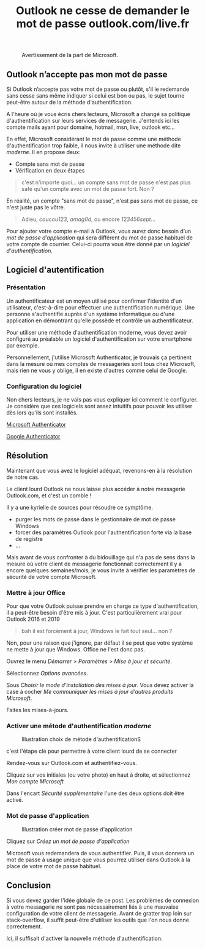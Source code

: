 ﻿---
title: "Outlook ne cesse de demander le mot de passe outlook.com/live.fr"
excerpt: "Hors-Série: Continuer à utiliser Outlook pour se connecter à la messagerie Outlook.com."
category: Hors-Series
classes: wide
tags: 
  - Outlook
  - Live
  - Mail
  - 
---

<figure style="width: 500px" class="align-center">
  <img src="{{ site.url }}{{ site.baseurl }}/assets/images/2022-07-180-HS-Outlook-01.webp" alt="">
  <figcaption>Avertissement de la part de Microsoft.</figcaption>
</figure> 

## Outlook n’accepte pas mon mot de passe

Si Outlook n’accepte pas votre mot de passe ou plutôt, s'il le redemande sans cesse sans même indiquer si celui est bon ou pas, le sujet tourne peut-être autour de la méthode d'authentification.

A l'heure où je vous écris chers lecteurs, Microsoft a changé sa politique d'authentification sur leurs services de messagerie. J'entends ici les compte mails ayant pour domaine, hotmail, msn, live, outlook etc...

En effet, Microsoft considérant le mot de passe comme une méthode d'authentification trop faible, il nous invite à utiliser une méthode dite _moderne_. Il en propose deux:
- Compte sans mot de passe
- Vérification en deux étapes

> c'est n'importe quoi... un compte sans mot de passe n'est pas plus safe qu'un compte avec un mot de passe fort. Non ?

En réalité, un compte "sans mot de passe", n'est pas sans mot de passe, ce n'est juste pas le vôtre.

> Adieu, _coucou123_, _amag0d_, ou encore _123456sept_...

Pour ajouter votre compte e-mail à Outlook, vous aurez donc besoin d’un _mot de passe d’application_ qui sera différent du mot de passe habituel de votre compte de courrier. Celui-ci pourra vous être donné par un _logiciel d'authentification_.

## Logiciel d'autentification

### Présentation

Un authentificateur est un moyen utilisé pour confirmer l'identité d'un utilisateur, c'est-à-dire pour effectuer une authentification numérique. Une personne s'authentifie auprès d'un système informatique ou d'une application en démontrant qu'elle possède et contrôle un authentificateur.

Pour utiliser une méthode d'authentification moderne, vous devez avoir configuré au préalable un logiciel d'authentification sur votre smartphone par exemple.

Personnellement, j'utilise Microsoft Authenticator, je trouvais ça pertinent dans la mesure où mes comptes de messageries sont tous chez Microsoft, mais rien ne vous y oblige, il en existe d'autres comme celui de Google.

### Configuration du logiciel

Non chers lecteurs, je ne vais pas vous expliquer ici comment le configurer. Je considère que ces logiciels sont assez intuitifs pour pouvoir les utiliser dès lors qu'ils sont installés.

[Microsoft Authenticator](https://support.microsoft.com/fr-fr/account-billing/configurer-l-application-microsoft-authenticator-comme-m%C3%A9thode-de-v%C3%A9rification-33452159-6af9-438f-8f82-63ce94cf3d29)

[Google Authenticator](https://support.google.com/accounts/answer/1066447?hl=fr&co=GENIE.Platform%3DiOS#:~:text=Configurer%20Google%20Authenticator&text=Sous%20%22Se%20connecter%20%C3%A0%20Google,%22%2C%20puis%20appuyez%20sur%20Configurer.)

## Résolution

Maintenant que vous avez le logiciel adéquat, revenons-en à la résolution de notre cas.

Le client lourd Outlook ne nous laisse plus accéder à notre messagerie Outlook.com, et c'est un comble !

Il y a une kyrielle de sources pour résoudre ce symptôme.
- purger les mots de passe dans le gestionnaire de mot de passe Windows
- forcer des paramètres Outlook pour l'authentification forte via la base de registre
- ...

Mais avant de vous confronter à du bidouillage qui n'a pas de sens dans la mesure où votre client de messagerie fonctionnait correctement il y a encore quelques semaines/mois, je vous invite à vérifier les paramètres de sécurité de votre compte Microsoft.

### Mettre à jour Office

Pour que votre Outlook puisse prendre en charge ce type d'authentification, il a peut-être besoin d'être mis à jour.
C'est particulièrement vrai pour Outlook 2016 et 2019

> bah il est forcément à jour, Windows le fait tout seul... non ?

Non, pour une raison que j'ignore, par défaut il se peut que votre système ne mette à jour que Windows. Office ne l'est donc pas.

Ouvrez le menu *Démarrer* > *Paramètres* > *Mise à jour et sécurité*.

Sélectionnez *Options avancées*.

Sous _Choisir le mode d’installation des mises à jour_. Vous devez activer la case à cocher _Me communiquer les mises à jour d’autres produits Microsoft_.

Faites les mises-à-jours.

### Activer une métode d'authentification _moderne_

<figure style="width: 500px" class="align-center">
  <img src="{{ site.url }}{{ site.baseurl }}/assets/images/2022-07-180-HS-Outlook-02.webp" alt="">
  <figcaption>Illustration choix de métode d'authentificationS</figcaption>
</figure> 

c'est l'étape clé pour permettre à votre client lourd de se connecter

Rendez-vous sur Outlook.com et authentifiez-vous.

Cliquez sur vos initiales (ou votre photo) en haut à droite, et sélectionnez _Mon compte Microsoft_

Dans l'encart _Sécurité supplémentaire_ l'une des deux options doit être activé.

### Mot de passe d'application

<figure style="width: 500px" class="align-center">
  <img src="{{ site.url }}{{ site.baseurl }}/assets/images/2022-07-180-HS-Outlook-03.webp" alt="">
  <figcaption>Illustration créer mot de passe d'application</figcaption>
</figure> 

Cliquez sur _Créez un mot de passe d'application_

Microsoft vous redemandera de vous authentifier. Puis, il vous donnera un mot de passe à usage unique que vous pourrez utiliser dans Outlook à la place de votre mot de passe habituel.

## Conclusion

Si vous devez garder l'idée globale de ce post. Les problèmes de connexion à votre messagerie ne sont pas nécessairement liés à une mauvaise configuration de votre client de messagerie. Avant de gratter trop loin sur stack-overflow, il suffit peut-être d'utiliser les outils que l'on nous donne correctement.

Ici, il suffisait d'activer la nouvelle méthode d'authentification.


